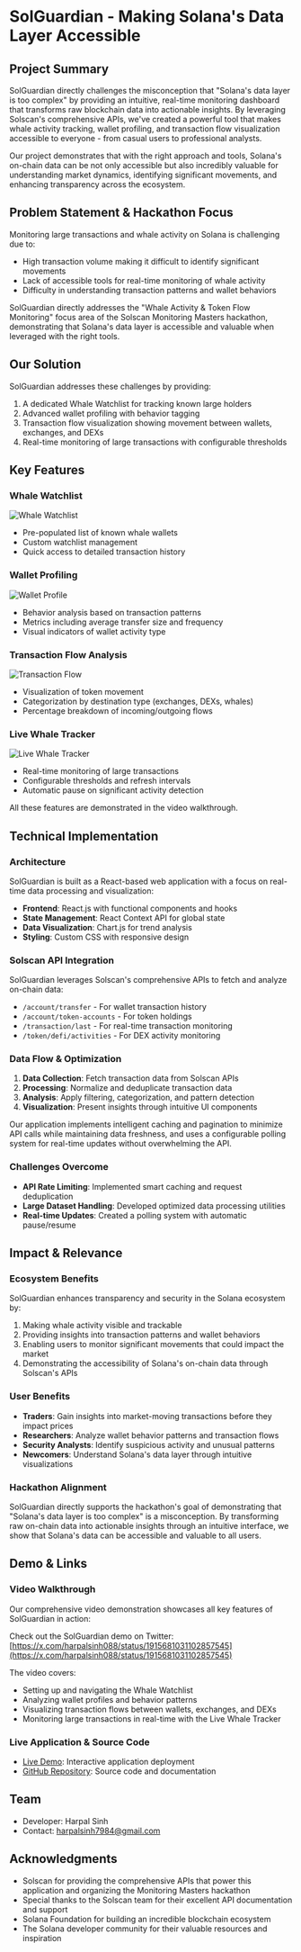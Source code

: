 # SolGuardian - Making Solana's Data Layer Accessible

## Project Summary

SolGuardian directly challenges the misconception that "Solana's data layer is too complex" by providing an intuitive, real-time monitoring dashboard that transforms raw blockchain data into actionable insights. By leveraging Solscan's comprehensive APIs, we've created a powerful tool that makes whale activity tracking, wallet profiling, and transaction flow visualization accessible to everyone - from casual users to professional analysts.

Our project demonstrates that with the right approach and tools, Solana's on-chain data can be not only accessible but also incredibly valuable for understanding market dynamics, identifying significant movements, and enhancing transparency across the ecosystem.

## Problem Statement & Hackathon Focus

Monitoring large transactions and whale activity on Solana is challenging due to:
- High transaction volume making it difficult to identify significant movements
- Lack of accessible tools for real-time monitoring of whale activity
- Difficulty in understanding transaction patterns and wallet behaviors

SolGuardian directly addresses the "Whale Activity & Token Flow Monitoring" focus area of the Solscan Monitoring Masters hackathon, demonstrating that Solana's data layer is accessible and valuable when leveraged with the right tools.

## Our Solution

SolGuardian addresses these challenges by providing:
1. A dedicated Whale Watchlist for tracking known large holders
2. Advanced wallet profiling with behavior tagging
3. Transaction flow visualization showing movement between wallets, exchanges, and DEXs
4. Real-time monitoring of large transactions with configurable thresholds

## Key Features

### Whale Watchlist
![Whale Watchlist](screenshots/whale-watchlist.png)
- Pre-populated list of known whale wallets
- Custom watchlist management
- Quick access to detailed transaction history

### Wallet Profiling
![Wallet Profile](screenshots/wallet-profile.png)
- Behavior analysis based on transaction patterns
- Metrics including average transfer size and frequency
- Visual indicators of wallet activity type

### Transaction Flow Analysis
![Transaction Flow](screenshots/transaction-flow.png)
- Visualization of token movement
- Categorization by destination type (exchanges, DEXs, whales)
- Percentage breakdown of incoming/outgoing flows

### Live Whale Tracker
![Live Whale Tracker](screenshots/live-whale-tracker.png)
- Real-time monitoring of large transactions
- Configurable thresholds and refresh intervals
- Automatic pause on significant activity detection

All these features are demonstrated in the video walkthrough.

## Technical Implementation

### Architecture
SolGuardian is built as a React-based web application with a focus on real-time data processing and visualization:

- **Frontend**: React.js with functional components and hooks
- **State Management**: React Context API for global state
- **Data Visualization**: Chart.js for trend analysis
- **Styling**: Custom CSS with responsive design

### Solscan API Integration
SolGuardian leverages Solscan's comprehensive APIs to fetch and analyze on-chain data:

- `/account/transfer` - For wallet transaction history
- `/account/token-accounts` - For token holdings
- `/transaction/last` - For real-time transaction monitoring
- `/token/defi/activities` - For DEX activity monitoring

### Data Flow & Optimization
1. **Data Collection**: Fetch transaction data from Solscan APIs
2. **Processing**: Normalize and deduplicate transaction data
3. **Analysis**: Apply filtering, categorization, and pattern detection
4. **Visualization**: Present insights through intuitive UI components

Our application implements intelligent caching and pagination to minimize API calls while maintaining data freshness, and uses a configurable polling system for real-time updates without overwhelming the API.

### Challenges Overcome
- **API Rate Limiting**: Implemented smart caching and request deduplication
- **Large Dataset Handling**: Developed optimized data processing utilities
- **Real-time Updates**: Created a polling system with automatic pause/resume

## Impact & Relevance

### Ecosystem Benefits
SolGuardian enhances transparency and security in the Solana ecosystem by:

1. Making whale activity visible and trackable
2. Providing insights into transaction patterns and wallet behaviors
3. Enabling users to monitor significant movements that could impact the market
4. Demonstrating the accessibility of Solana's on-chain data through Solscan's APIs

### User Benefits
- **Traders**: Gain insights into market-moving transactions before they impact prices
- **Researchers**: Analyze wallet behavior patterns and transaction flows
- **Security Analysts**: Identify suspicious activity and unusual patterns
- **Newcomers**: Understand Solana's data layer through intuitive visualizations

### Hackathon Alignment
SolGuardian directly supports the hackathon's goal of demonstrating that "Solana's data layer is too complex" is a misconception. By transforming raw on-chain data into actionable insights through an intuitive interface, we show that Solana's data can be accessible and valuable to all users.

## Demo & Links

### Video Walkthrough
Our comprehensive video demonstration showcases all key features of SolGuardian in action:

Check out the SolGuardian demo on Twitter: [https://x.com/harpalsinh088/status/1915681031102857545](https://x.com/harpalsinh088/status/1915681031102857545)

The video covers:
- Setting up and navigating the Whale Watchlist
- Analyzing wallet profiles and behavior patterns
- Visualizing transaction flows between wallets, exchanges, and DEXs
- Monitoring large transactions in real-time with the Live Whale Tracker

### Live Application & Source Code
- [Live Demo](https://x.com/harpalsinh088/status/1915681031102857545): Interactive application deployment
- [GitHub Repository](https://github.com/harpal88/solguardian): Source code and documentation

## Team

- Developer: Harpal Sinh
- Contact: harpalsinh7984@gmail.com

## Acknowledgments

- Solscan for providing the comprehensive APIs that power this application and organizing the Monitoring Masters hackathon
- Special thanks to the Solscan team for their excellent API documentation and support
- Solana Foundation for building an incredible blockchain ecosystem
- The Solana developer community for their valuable resources and inspiration

